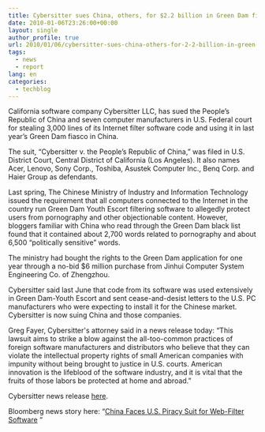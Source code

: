 ```yaml
---
title: Cybersitter sues China, others, for $2.2 billion in Green Dam fiasco
date: 2010-01-06T23:26:00+00:00
layout: single
author_profile: true
url: 2010/01/06/cybersitter-sues-china-others-for-2-2-billion-in-green-dam-fiasco/
tags:
  - news
  - report
lang: en
categories: 
  - techblog
---
```

California software company Cybersitter LLC, has sued the People’s Republic of China and seven computer manufacturers in U.S. Federal court for stealing 3,000 lines of its Internet filter software code and using it in last year’s Green Dam fiasco in China.

The suit, “Cybersitter v. the People’s Republic of China,” was filed in U.S. District Court, Central District of California (Los Angeles). It also names Acer, Lenovo, Sony Corp., Toshiba, Asustek Computer Inc., Benq Corp. and Haier Group as defendants.

Last spring, The Chinese Ministry of Industry and Information Technology issued the requirement that all computers connected to the Internet in the country run Green Dam Youth Escort filtering software to allegedly protect users from pornography and other objectionable content. However, bloggers familiar with China who read through the Green Dam black list found that it contained about 2,700 words related to pornography and about 6,500 “politically sensitive” words.

The ministry had bought the rights to the Green Dam application for one year through a no-bid $6 million purchase from Jinhui Computer System Engineering Co. of Zhengzhou.

Cybersitter said last June that code from its software was used extensively in Green Dam-Youth Escort and sent cease-and-desist letters to the U.S. PC manufacturers who were expecting to install it for the Chinese market. Cybersitter is now suing China and those companies.

Greg Fayer, Cybersitter's attorney said in a news release today: “This lawsuit aims to strike a blow against the all-too-common practices of foreign software manufacturers and distributors who believe that they can violate the intellectual property rights of small American companies with impunity without being brought to justice in U.S. courts. American innovation is the lifeblood of the software industry, and it is vital that the fruits of those labors be protected at home and abroad.”

Cybersitter news release [here](http://www.earthtimes.org/articles/show/us-company-cybersitter-llc-files,1107398.shtml).

Bloomberg news story here: “[China Faces U.S. Piracy Suit for Web-Filter Software](http://www.bloomberg.com/apps/news?pid=20601089&sid=aNIdesOuVmfg) “